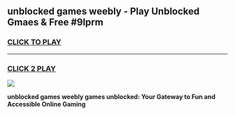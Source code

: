 
## unblocked games weebly - Play Unblocked Gmaes & Free #9lprm
<h3>
<a href="https://premium.freeplayer.one?title=unblocked_games_weebly&ref=03M">CLICK TO PLAY</a></h3>
<hr>

<h3>
<a href="https://premium.freeplayer.one?title=unblocked_games_weebly&ref=03M">CLICK 2 PLAY</a>
  
</h3>

<a href="https://premium.freeplayer.one?title=unblocked_games_weebly&ref=03M"><img src="https://clearcache.store/games.png"></a>


**unblocked games weebly games unblocked: Your Gateway to Fun and Accessible Online Gaming**
